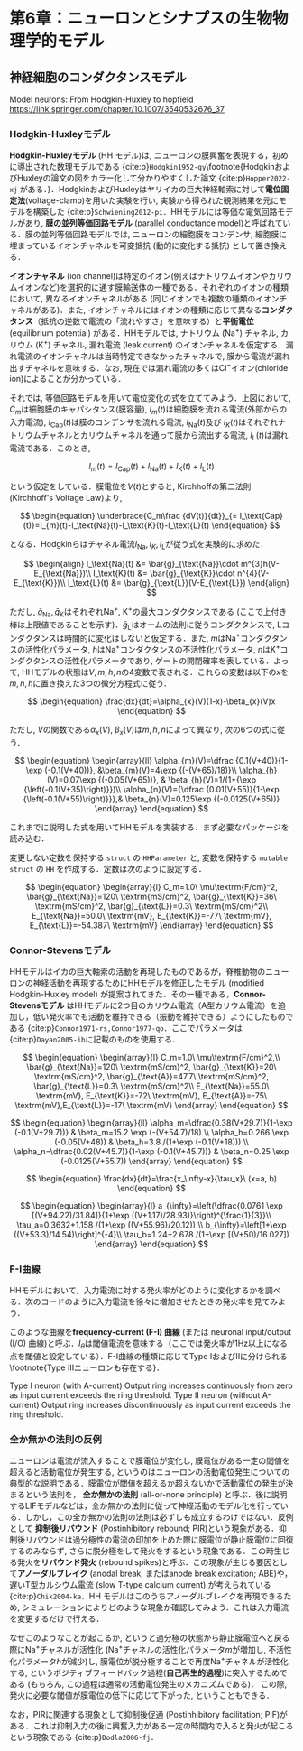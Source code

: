 # 第6章：ニューロンとシナプスの生物物理学的モデル
## 神経細胞のコンダクタンスモデル

Model neurons: From Hodgkin-Huxley to hopfield
https://link.springer.com/chapter/10.1007/3540532676_37


### Hodgkin-Huxleyモデル
**Hodgkin-Huxleyモデル** (HH モデル)は, ニューロンの膜興奮を表現する，初めに導出された数理モデルである {cite:p}`Hodgkin1952-gy`\footnote{HodgkinおよびHuxleyの論文の図をカラー化して分かりやすくした論文 {cite:p}`Hopper2022-xj` がある．}．HodgkinおよびHuxleyはヤリイカの巨大神経軸索に対して**電位固定法**(voltage-clamp)を用いた実験を行い, 実験から得られた観測結果を元にモデルを構築した {cite:p}`Schwiening2012-pi`．HHモデルには等価な電気回路モデルがあり, **膜の並列等価回路モデル** (parallel conductance model)と呼ばれている．膜の並列等価回路モデルでは, ニューロンの細胞膜をコンデンサ, 細胞膜に埋まっているイオンチャネルを可変抵抗 (動的に変化する抵抗) として置き換える．

**イオンチャネル** (ion channel)は特定のイオン(例えばナトリウムイオンやカリウムイオンなど)を選択的に通す膜輸送体の一種である．それぞれのイオンの種類において, 異なるイオンチャネルがある (同じイオンでも複数の種類のイオンチャネルがある)．また, イオンチャネルにはイオンの種類に応じて異なる**コンダクタンス**（抵抗の逆数で電流の「流れやすさ」を意味する）と**平衡電位** (equilibrium potential) がある．HHモデルでは, ナトリウム (Na$^{+}$) チャネル, カリウム (K$^{+}$) チャネル, 漏れ電流 (leak current) のイオンチャネルを仮定する．漏れ電流のイオンチャネルは当時特定できなかったチャネルで, 膜から電流が漏れ出すチャネルを意味する．なお, 現在では漏れ電流の多くはCl$^{-}$イオン(chloride ion)によることが分かっている．

それでは, 等価回路モデルを用いて電位変化の式を立ててみよう．上図において, $C_m$は細胞膜のキャパシタンス(膜容量), $I_{m}(t)$は細胞膜を流れる電流(外部からの入力電流), $I_\text{Cap}(t)$は膜のコンデンサを流れる電流, $I_\text{Na}(t)$及び $I_K(t)$はそれぞれナトリウムチャネルとカリウムチャネルを通って膜から流出する電流, $I_\text{L}(t)$は漏れ電流である．このとき, 

$$
\begin{equation}
I_{m}(t)=I_\text{Cap}(t)+I_\text{Na}(t)+I_\text{K}(t)+I_\text{L}(t)    
\end{equation}
$$

という仮定をしている．膜電位を$V(t)$とすると, Kirchhoffの第二法則 (Kirchhoff's Voltage Law)より, 

$$
\begin{equation}
\underbrace{C_m\frac {dV(t)}{dt}}_{= I_\text{Cap} (t)}=I_{m}(t)-I_\text{Na}(t)-I_\text{K}(t)-I_\text{L}(t)
\end{equation}
$$

となる．Hodgkinらはチャネル電流$I_\text{Na}, I_K, I_\text{L}$が従う式を実験的に求めた．

$$
\begin{align}
I_\text{Na}(t) &= \bar{g}_{\text{Na}}\cdot m^{3}h(V-E_{\text{Na}})\\
I_\text{K}(t) &= \bar{g}_{\text{K}}\cdot n^{4}(V-E_{\text{K}})\\
I_\text{L}(t) &= \bar{g}_{\text{L}}(V-E_{\text{L}})
\end{align}
$$

ただし, $\bar{g}_{\text{Na}}, \bar{g}_{\text{K}}$はそれぞれNa$^+$, K$^+$の最大コンダクタンスである (ここで上付き棒は上限値であることを示す)．$\bar{g}_{\text{L}}$はオームの法則に従うコンダクタンスで, Lコンダクタンスは時間的に変化はしないと仮定する．また, $m$はNa$^+$コンダクタンスの活性化パラメータ, $h$はNa$^+$コンダクタンスの不活性化パラメータ, $n$はK$^+$コンダクタンスの活性化パラメータであり, ゲートの開閉確率を表している．よって, HHモデルの状態は$V, m, h, n$の4変数で表される．これらの変数は以下の$x$を$m, n, h$に置き換えた3つの微分方程式に従う． 

$$
\begin{equation}
\frac{dx}{dt}=\alpha_{x}(V)(1-x)-\beta_{x}(V)x
\end{equation}
$$

ただし, $V$の関数である$\alpha_{x}(V),\ \beta_{x}(V)$は$m, h, n$によって異なり, 次の6つの式に従う．

$$
\begin{equation}
\begin{array}{ll}
\alpha_{m}(V)=\dfrac {0.1(V+40)}{1-\exp (-0.1(V+40))}, &\beta_{m}(V)=4\exp {(-(V+65)/18)}\\
\alpha_{h}(V)=0.07\exp {(-0.05(V+65))}, & \beta_{h}(V)=1/(1+{\exp {\left(-0.1(V+35)\right)}})\\
\alpha_{n}(V)={\dfrac {0.01(V+55)}{1-\exp {\left(-0.1(V+55)\right)}}},& \beta_{n}(V)=0.125\exp {(-0.0125(V+65))} 
\end{array}
\end{equation}
$$

これまでに説明した式を用いてHHモデルを実装する．まず必要なパッケージを読み込む．

変更しない定数を保持する `struct` の `HHParameter` と, 変数を保持する `mutable struct` の `HH` を作成する．定数は次のように設定する． 

$$
\begin{equation}
\begin{array}{l}
C_m=1.0\ \mu\textrm{F/cm}^2, \bar{g}_{\text{Na}}=120\ \textrm{mS/cm}^2, \bar{g}_{\text{K}}=36\ \textrm{mS/cm}^2, \bar{g}_{\text{L}}=0.3\ \textrm{mS/cm}^2\\
E_{\text{Na}}=50.0\ \textrm{mV}, E_{\text{K}}=-77\ \textrm{mV}, E_{\text{L}}=-54.387\ \textrm{mV} 
\end{array}
\end{equation}
$$

### Connor-Stevensモデル
HHモデルはイカの巨大軸索の活動を再現したものであるが，脊椎動物のニューロンの神経活動を再現するためにHHモデルを修正したモデル (modified Hodgkin-Huxley model) が提案されてきた．その一種である，**Connor-Stevensモデル** はHHモデルに2つ目のカリウム電流（A型カリウム電流）を追加し，低い発火率でも活動を維持できる（振動を維持できる）ようにしたものである {cite:p}`Connor1971-rs,Connor1977-qo`．ここでパラメータは{cite:p}`Dayan2005-ib`に記載のものを使用する．

$$
\begin{equation}
\begin{array}{l}
C_m=1.0\ \mu\textrm{F/cm}^2,\\ 
\bar{g}_{\text{Na}}=120\ \textrm{mS/cm}^2, \bar{g}_{\text{K}}=20\ \textrm{mS/cm}^2, \bar{g}_{\text{A}}=47.7\ \textrm{mS/cm}^2, \bar{g}_{\text{L}}=0.3\ \textrm{mS/cm}^2\\
E_{\text{Na}}=55.0\ \textrm{mV}, E_{\text{K}}=-72\ \textrm{mV}, E_{\text{A}}=-75\ \textrm{mV},E_{\text{L}}=-17\ \textrm{mV} 
\end{array}
\end{equation}
$$

$$
\begin{equation}
\begin{array}{ll}
\alpha_m=\dfrac{0.38(V+29.7)}{1-\exp (-0.1(V+29.7))} & \beta_m=15.2 \exp (-(V+54.7)/18) \\
\alpha_h=0.266 \exp (-0.05(V+48)) & \beta_h=3.8 /(1+\exp (-0.1(V+18))) \\ 
\alpha_n=\dfrac{0.02(V+45.7)}{1-\exp (-0.1(V+45.7))} & \beta_n=0.25 \exp (-0.0125(V+55.7))
\end{array}
\end{equation}
$$

$$
\begin{equation}
\frac{dx}{dt}=\frac{x_\infty-x}{\tau_x}\ (x=a, b)
\end{equation}
$$

$$
\begin{equation}
\begin{array}{l}
a_{\infty}=\left(\dfrac{0.0761 \exp [(V+94.22)/31.84]}{1+\exp ((V+1.17)/28.93)}\right)^{\frac{1}{3}}\\
\tau_a=0.3632+1.158 /(1+\exp ((V+55.96)/20.12)) \\
b_{\infty}=\left[1+\exp ((V+53.3)/14.54)\right]^{-4}\\
\tau_b=1.24+2.678 /(1+\exp [(V+50)/16.027])
\end{array}
\end{equation}
$$

### F-I曲線
HHモデルにおいて，入力電流に対する発火率がどのように変化するかを調べる．次のコードのように入力電流を徐々に増加させたときの発火率を見てみよう．

このような曲線を**frequency-current (F-I) 曲線** (または neuronal input/output (I/O) 曲線)と呼ぶ．$I_\theta$は閾値電流を意味する（ここでは発火率が1Hz以上になる点を閾値と設定している）．F-I曲線の種類に応じてType IおよびIIに分けられる\footnote{Type IIIニューロンも存在する}．


Type I neuron (with A-current) Output ring increases continuously from zero as input current exceeds the ring threshold. 
Type II neuron (without A-current)
Output ring increases discontinuously as input current exceeds the ring threshold.

### 全か無かの法則の反例
ニューロンは電流が流入することで膜電位が変化し, 膜電位がある一定の閾値を超えると活動電位が発生する, というのはニューロンの活動電位発生についての典型的な説明である．膜電位が閾値を超えるか超えないかで活動電位の発生が決まるという法則を， **全か無かの法則** (all-or-none principle) と呼ぶ．後に説明するLIFモデルなどは，全か無かの法則に従って神経活動のモデル化を行っている．しかし，この全か無かの法則の法則は必ずしも成立するわけではない．反例として **抑制後リバウンド** (Postinhibitory rebound; PIR)という現象がある．抑制後リバウンドは過分極性の電流の印加を止めた際に膜電位が静止膜電位に回復するのみならず, さらに脱分極をして発火をするという現象である．この時生じる発火を**リバウンド発火** (rebound spikes)と呼ぶ．この現象が生じる要因として**アノーダルブレイク** (anodal break, またはanode break excitation; ABE)や，遅いT型カルシウム電流 (slow T-type calcium current) が考えられている {cite:p}`Chik2004-ka`．HH モデルはこのうちアノーダルブレイクを再現できるため, シミュレーションによりどのような現象か確認してみよう．これは入力電流を変更するだけで行える．

なぜこのようなことが起こるか, というと過分極の状態から静止膜電位へと戻る際にNa$^+$チャネルが活性化 (Na$^+$チャネルの活性化パラメータ$m$が増加し, 不活性化パラメータ$h$が減少)し, 膜電位が脱分極することで再度Na$^+$チャネルが活性化する, というポジティブフィードバック過程(**自己再生的過程**)に突入するためである (もちろん, この過程は通常の活動電位発生のメカニズムである)． この際, 発火に必要な閾値が膜電位の低下に応じて下がった, ということもできる．

なお，PIRに関連する現象として抑制後促通 (Postinhibitory facilitation; PIF)がある．これは抑制入力の後に興奮入力がある一定の時間内で入ると発火が起こるという現象である {cite:p}`Dodla2006-fj`．